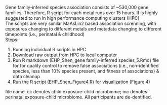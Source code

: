 Gene family-inferred species association consists of ~530,000 gene families. Therefore, R script for each metal runs over 15 hours. It is highly suggested to run in high performance computing clusters (HPC)\
The scripts are very similar MaAsLin2 based association screnning, with exposures changing to different metals and metadata changing to different timepoints (i.e., perinatal & childhood)\
Steps:
1. Running individual R scripts in HPC
2. Download raw output from HPC to local computer
3. Run R markdown (EHP_Shen_gene family-inferred species_5.Rmd) file for for quality control to remove false associations (i.e., non-identified species, less than 10% species present, and fitness of associations) & data cleanup
4. Run the R script (EHP_Shen_Figure4.R) for visualization (Figure 4)

file name: cc denotes child exposure-child microbiome; mc denotes perinatal exposure-child microbiome. All participants are de-dentified.
